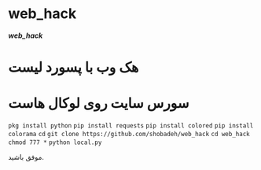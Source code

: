 # web_hack
***web_hack***

# هک وب با پسورد لیست 

# سورس سایت روی لوکال هاست

`pkg install python`
`pip install requests`
`pip install colored`
`pip install colorama`
`cd`
`git clone https://github.com/shobadeh/web_hack`
`cd web_hack`
`chmod 777 *`
`python local.py`

موفق باشید.

